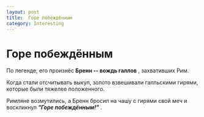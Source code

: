 ```yaml
---
layout: post
title:  Горе побеждённым
category: Interesting
---
```


# Горе побеждённым
 
По легенде, его произнёс **Бренн -- вождь галлов** , захвативших Рим.

 Когда стали отсчитывать выкуп, золото взвешивали галльскими гирями, которые были тяжелее положенного. 
 
Римляне возмутились, а Бренн бросил на чашу с гирями свой меч и воскликнул ***"Горе побеждённым!"*** .